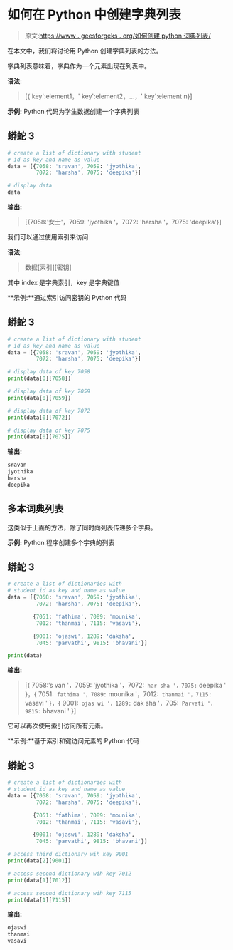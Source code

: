 # 如何在 Python 中创建字典列表

> 原文:[https://www . geesforgeks . org/如何创建 python 词典列表/](https://www.geeksforgeeks.org/how-to-create-list-of-dictionary-in-python/)

在本文中，我们将讨论用 Python 创建字典列表的方法。

字典列表意味着，字典作为一个元素出现在列表中。

**语法:**

> [{'key':element1，' key':element2，…，' key':element n}]

**示例:** Python 代码为学生数据创建一个字典列表

## 蟒蛇 3

```py
# create a list of dictionary with student
# id as key and name as value
data = [{7058: 'sravan', 7059: 'jyothika',
         7072: 'harsha', 7075: 'deepika'}]

# display data
data
```

**输出:**

> [{7058:'女士'，7059: 'jyothika '，7072: 'harsha '，7075: 'deepika'}]

我们可以通过使用索引来访问

**语法:**

> 数据[索引][密钥]

其中 index 是字典索引，key 是字典键值

**示例:**通过索引访问密钥的 Python 代码

## 蟒蛇 3

```py
# create a list of dictionary with student 
# id as key and name as value
data = [{7058: 'sravan', 7059: 'jyothika', 
         7072: 'harsha', 7075: 'deepika'}]

# display data of key 7058
print(data[0][7058])

# display data of key 7059
print(data[0][7059])

# display data of key 7072
print(data[0][7072])

# display data of key 7075
print(data[0][7075])
```

**输出:**

```py
sravan
jyothika
harsha
deepika
```

## 多本词典列表

这类似于上面的方法，除了同时向列表传递多个字典。

**示例:** Python 程序创建多个字典的列表

## 蟒蛇 3

```py
# create a list of dictionaries with 
# student id as key and name as value
data = [{7058: 'sravan', 7059: 'jyothika', 
         7072: 'harsha', 7075: 'deepika'},

        {7051: 'fathima', 7089: 'mounika', 
         7012: 'thanmai', 7115: 'vasavi'},

        {9001: 'ojaswi', 1289: 'daksha', 
         7045: 'parvathi', 9815: 'bhavani'}]

print(data)
```

**输出:**

> [{ 7058:’s van '，7059: 'jyothika '，7072:` har sha '，7075:` deepika ' }，{ 7051:` fathima '，7089:` mounika '，7012:` thanmai '，7115:` vasavi ' }，{ 9001:` ojas wi '，1289:` dak sha '，705:` Parvati '，9815:` bhavani ' }]

它可以再次使用索引访问所有元素。

**示例:**基于索引和键访问元素的 Python 代码

## 蟒蛇 3

```py
# create a list of dictionaries with 
# student id as key and name as value
data = [{7058: 'sravan', 7059: 'jyothika',
         7072: 'harsha', 7075: 'deepika'},

        {7051: 'fathima', 7089: 'mounika', 
         7012: 'thanmai', 7115: 'vasavi'},

        {9001: 'ojaswi', 1289: 'daksha', 
         7045: 'parvathi', 9815: 'bhavani'}]

# access third dictionary wih key 9001
print(data[2][9001])

# access second dictionary wih key 7012
print(data[1][7012])

# access second dictionary wih key 7115
print(data[1][7115])
```

**输出:**

```py
ojaswi
thanmai
vasavi
```